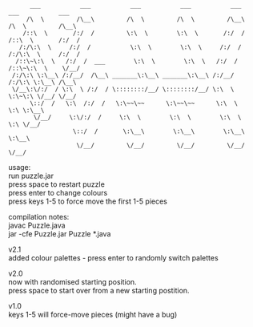           ___           ___           ___           ___           ___       ___           ___
         /\  \         /\__\         /\  \         /\  \         /\__\     /\  \         /\__\
        /::\  \       /:/  /         \:\  \        \:\  \       /:/  /    /::\  \       /:/  /
       /:/\:\  \     /:/  /           \:\  \        \:\  \     /:/  /    /:/\:\  \     /:/  /
      /::\~\:\  \   /:/  /  ___        \:\  \        \:\  \   /:/  /    /::\~\:\  \    \/__/ 
     /:/\:\ \:\__\ /:/__/  /\__\ _______\:\__\ _______\:\__\ /:/__/    /:/\:\ \:\__\ /\__\
     \/__\:\/:/  / \:\  \ /:/  / \::::::::/__/ \::::::::/__/ \:\  \    \:\~\:\ \/__/ \/__/ 
          \::/  /   \:\  /:/  /   \:\~~\~~      \:\~~\~~      \:\  \    \:\ \:\__\  
           \/__/     \:\/:/  /     \:\  \        \:\  \        \:\  \    \:\ \/__/  
                      \::/  /       \:\__\        \:\__\        \:\__\    \:\__\    
                       \/__/         \/__/         \/__/         \/__/     \/__/     
	      

usage:  
run puzzle.jar  
press space to restart puzzle  
press enter to change colours  
press keys 1-5 to force move the first 1-5 pieces  

compilation notes:  
javac Puzzle.java  
jar -cfe Puzzle.jar Puzzle *.java  


v2.1  
added colour palettes - press enter to randomly switch palettes  

v2.0  
now with randomised starting position.  
press space to start over from a new starting postition.  

v1.0  
keys 1-5 will force-move pieces (might have a bug)  
